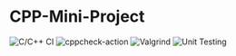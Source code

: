 # CPP-Mini-Project
![C/C++ CI](https://github.com/99002672/CPP-Mini-Project/workflows/C/C++%20CI/badge.svg)
![cppcheck-action](https://github.com/99002672/CPP-Mini-Project/workflows/cppcheck-action/badge.svg)
![Valgrind](https://github.com/99002672/CPP-Mini-Project/workflows/Valgrind/badge.svg)
![Unit Testing](https://github.com/99002672/CPP-Mini-Project/workflows/Unit%20Testing/badge.svg)
